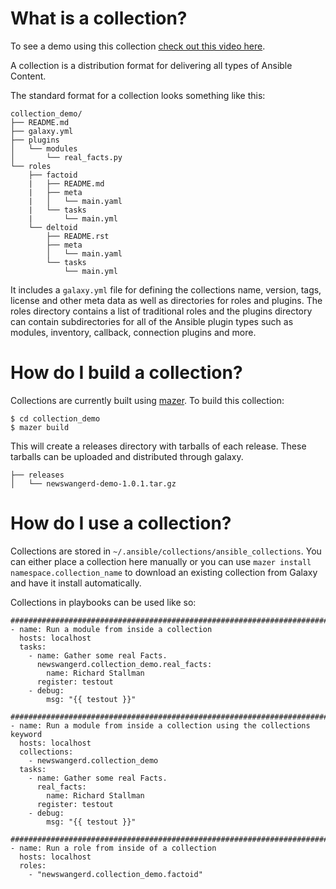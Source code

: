 # What is a collection?

To see a demo using this collection [check out this video here](https://www.youtube.com/watch?v=d792W44I5KM).

A collection is a distribution format for delivering all types of Ansible Content.

The standard format for a collection looks something like this:

```
collection_demo/
├── README.md
├── galaxy.yml
├── plugins
│   └── modules
│       └── real_facts.py
└── roles
    ├── factoid
    |   ├── README.md
    |   ├── meta
    |   │   └── main.yaml
    |   └── tasks
    |       └── main.yml
    └── deltoid
        ├── README.rst
        ├── meta
        │   └── main.yaml
        └── tasks
            └── main.yml
```

It includes a `galaxy.yml` file for defining the collections name, version, tags, license and other meta data as well as
directories for roles and plugins. The roles directory contains a list of traditional roles and the plugins directory can
contain subdirectories for all of the Ansible plugin types such as modules, inventory, callback, connection plugins and more.

# How do I build a collection?

Collections are currently built using [mazer](https://github.com/ansible/mazer/). To build this collection:

```
$ cd collection_demo
$ mazer build
```

This will create a releases directory with tarballs of each release. These tarballs can be uploaded and distributed
through galaxy.

```
├── releases
│   └── newswangerd-demo-1.0.1.tar.gz
```

# How do I use a collection?

Collections are stored in `~/.ansible/collections/ansible_collections`. You can either place a collection here
manually or you can use `mazer install namespace.collection_name` to download an existing collection from Galaxy
and have it install automatically.

Collections in playbooks can be used like so:

```
################################################################################
- name: Run a module from inside a collection
  hosts: localhost
  tasks:
    - name: Gather some real Facts.
      newswangerd.collection_demo.real_facts:
        name: Richard Stallman
      register: testout
    - debug:
        msg: "{{ testout }}"

################################################################################
- name: Run a module from inside a collection using the collections keyword
  hosts: localhost
  collections:
    - newswangerd.collection_demo
  tasks:
    - name: Gather some real Facts.
      real_facts:
        name: Richard Stallman
      register: testout
    - debug:
        msg: "{{ testout }}"

################################################################################
- name: Run a role from inside of a collection
  hosts: localhost
  roles:
    - "newswangerd.collection_demo.factoid"
```
